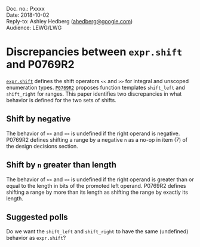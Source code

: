 Doc. no.: Pxxxx  
Date: 2018-10-02  
Reply-to: Ashley Hedberg (ahedberg@google.com)  
Audience: LEWG/LWG

# Discrepancies between `expr.shift` and P0769R2

[`expr.shift`](http://eel.is/c++draft/expr.shift) defines the shift operators `<<` and `>>` for integral and unscoped enumeration types. [`P0769R2`](http://wg21.link/P0769R2) proposes function templates `shift_left` and `shift_right` for ranges. This paper identifies two discrepancies in what
behavior is defined for the two sets of shifts.

## Shift by negative

The behavior of `<<` and `>>` is undefined if the right operand is negative.
P0769R2 defines shifting a range by a negative `n` as a no-op in item (7) of the design decisions section.

## Shift by `n` greater than length

The behavior of `<<` and `>>` is undefined if the right operand is greater than or equal to the length in bits of the promoted left operand. P0769R2 defines shifting a range by more than its length as shifting the range by exactly its length.

## Suggested polls

Do we want the `shift_left` and `shift_right` to have the same (undefined) behavior as `expr.shift`?
